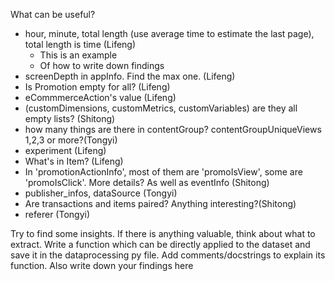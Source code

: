What can be useful?
  * hour, minute, total length (use average time to estimate the last page), total length is time (Lifeng)
    * This is an example
    * Of how to write down findings
  * screenDepth in appInfo. Find the max one. (Lifeng)
  * Is Promotion empty for all? (Lifeng)
  * eCommmerceAction's value (Lifeng)
  * (customDimensions, customMetrics, customVariables) are they all empty lists? (Shitong)
  * how many things are there in contentGroup? contentGroupUniqueViews 1,2,3 or more?(Tongyi)
  * experiment (Lifeng)
  * What's in Item? (Lifeng)
  * In 'promotionActionInfo', most of them are 'promoIsView', some are 'promoIsClick'. More details? As well as eventInfo (Shitong)
  * publisher_infos, dataSource (Tongyi)
  * Are transactions and items paired? Anything interesting?(Shitong)
  * referer (Tongyi)
  
Try to find some insights. If there is anything valuable, think about what to extract. Write a function which can be directly applied to the dataset and save it in the dataprocessing py file. Add comments/docstrings to explain its function. Also write down your findings here
